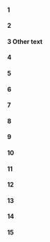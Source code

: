 #### 1
#### 2
#### 3 Other text
#### 4
#### 5
#### 6
#### 7
#### 8
#### 9
#### 10
#### 11
#### 12
#### 13
#### 14
#### 15